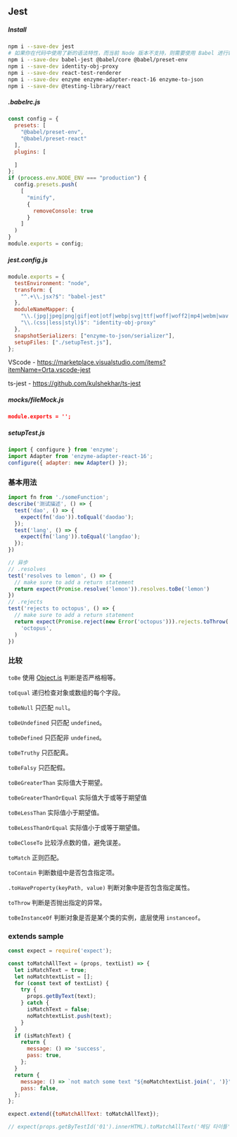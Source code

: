 ## Jest

##### Install

```sh
npm i --save-dev jest
# 如果你在代码中使用了新的语法特性，而当前 Node 版本不支持，则需要使用 Babel 进行转义。 
npm i --save-dev babel-jest @babel/core @babel/preset-env
npm i --save-dev identity-obj-proxy 
npm i --save-dev react-test-renderer
npm i --save-dev enzyme enzyme-adapter-react-16 enzyme-to-json
npm i --save-dev @testing-library/react
```

##### .babelrc.js

```js
const config = {
  presets: [
    "@babel/preset-env",
    "@babel/preset-react"
  ],
  plugins: [
    
  ]
};
if (process.env.NODE_ENV === "production") {
  config.presets.push(
    [
      "minify",
      {
        removeConsole: true
      }
    ]
  )
}
module.exports = config;
```

##### jest.config.js

```js
module.exports = {
  testEnvironment: "node",
  transform: {
    "^.+\\.jsx?$": "babel-jest"
  },
  moduleNameMapper: {
    "\\.(jpg|jpeg|png|gif|eot|otf|webp|svg|ttf|woff|woff2|mp4|webm|wav|mp3|m4a|aac|oga)$": "./mocks/fileMock.js",
    "\\.(css|less|styl)$": "identity-obj-proxy"
  },
  snapshotSerializers: ["enzyme-to-json/serializer"],
  setupFiles: ["./setupTest.js"],
};
```

VScode - https://marketplace.visualstudio.com/items?itemName=Orta.vscode-jest

ts-jest - https://github.com/kulshekhar/ts-jest

##### mocks/fileMock.js

```json
module.exports = '';
```

##### setupTest.js

```js
import { configure } from 'enzyme';
import Adapter from 'enzyme-adapter-react-16';
configure({ adapter: new Adapter() });
```



### 基本用法

```js
import fn from './someFunction';
describe('测试描述', () => {
  test('dao', () => {
    expect(fn('dao')).toEqual('daodao');
  });
  test('lang', () => {
    expect(fn('lang')).toEqual('langdao');
  });
})

// 异步
// .resolves
test('resolves to lemon', () => {
  // make sure to add a return statement
  return expect(Promise.resolve('lemon')).resolves.toBe('lemon')
})
// .rejects
test('rejects to octopus', () => {
  // make sure to add a return statement
  return expect(Promise.reject(new Error('octopus'))).rejects.toThrow(
    'octopus',
  )
})
```



### 比较

`toBe` 使用 [Object.is](https://developer.mozilla.org/zh-CN/docs/Web/JavaScript/Reference/Global_Objects/Object/is) 判断是否严格相等。

`toEqual` 递归检查对象或数组的每个字段。

`toBeNull` 只匹配 `null`。

`toBeUndefined` 只匹配 `undefined`。

`toBeDefined` 只匹配非 `undefined`。

`toBeTruthy` 只匹配真。

`toBeFalsy` 只匹配假。

`toBeGreaterThan` 实际值大于期望。

`toBeGreaterThanOrEqual` 实际值大于或等于期望值

`toBeLessThan` 实际值小于期望值。

`toBeLessThanOrEqual` 实际值小于或等于期望值。

`toBeCloseTo` 比较浮点数的值，避免误差。

`toMatch` 正则匹配。

`toContain` 判断数组中是否包含指定项。

`.toHaveProperty(keyPath, value)` 判断对象中是否包含指定属性。

`toThrow` 判断是否抛出指定的异常。

`toBeInstanceOf` 判断对象是否是某个类的实例，底层使用 `instanceof`。

### extends sample

```js
const expect = require('expect');

const toMatchAllText = (props, textList) => {
  let isMatchText = true;
  let noMatchtextList = [];
  for (const text of textList) {
    try {
      props.getByText(text);
    } catch {
      isMatchText = false;
      noMatchtextList.push(text);
    }
  }
  if (isMatchText) {
    return {
      message: () => 'success',
      pass: true,
    };
  }
  return {
    message: () => `not match some text "${noMatchtextList.join(', ')}"`,
    pass: false,
  };
};

expect.extend({toMatchAllText: toMatchAllText});

// expect(props.getByTestId('01').innerHTML).toMatchAllText('헤딩 타이틀');
```
